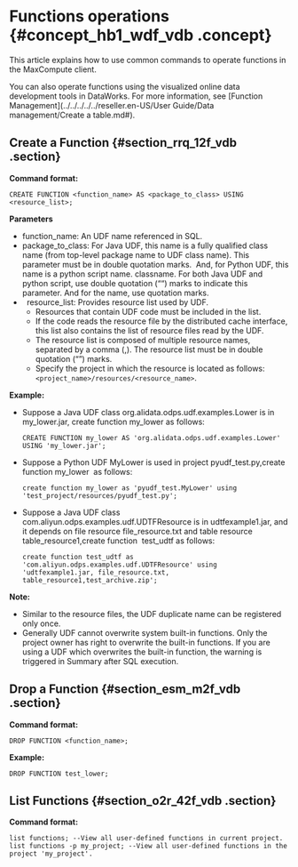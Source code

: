 # Functions operations {#concept_hb1_wdf_vdb .concept}

This article explains how to use common commands to operate functions in the MaxCompute client. 

You can also operate functions using the visualized online data development tools in DataWorks. For more information, see [Function Management](../../../../../reseller.en-US/User Guide/Data management/Create a table.md#).

## Create a Function {#section_rrq_12f_vdb .section}

**Command format:**

```
CREATE FUNCTION <function_name> AS <package_to_class> USING <resource_list>;
```

**Parameters**

-   function\_name: An UDF name referenced in SQL.
-   package\_to\_class: For Java UDF, this name is a fully qualified class name \(from top-level package name to UDF class name\). This parameter must be in double quotation marks.  And, for Python UDF, this name is a python script name. classname. For both Java UDF and python script, use double quotation \(““\) marks to indicate this parameter. And for the name, use quotation marks.
-     resource\_list: Provides resource list used by UDF.
    -   Resources that contain UDF code must be included in the list.
    -   If the code reads the resource file by the distributed cache interface, this list also contains the list of resource files read by the UDF.
    -   The resource list is composed of multiple resource names, separated by a comma \(,\). The resource list must be in double quotation \(“”\) marks.
    -   Specify the project in which the resource is located as follows: `<project_name>/resources/<resource_name>`.

**Example:**

-   Suppose a Java UDF class org.alidata.odps.udf.examples.Lower is in my\_lower.jar, create function my\_lower as follows:

    ```
    CREATE FUNCTION my_lower AS 'org.alidata.odps.udf.examples.Lower' USING 'my_lower.jar';
    ```

-   Suppose a Python UDF MyLower is used in project pyudf\_test.py,create function my\_lower  as follows:

    ```
    create function my_lower as 'pyudf_test.MyLower' using 'test_project/resources/pyudf_test.py';
    ```

-   Suppose a Java UDF class com.aliyun.odps.examples.udf.UDTFResource is in udtfexample1.jar, and it depends on file resource file\_resource.txt and table resource table\_resource1,create function  test\_udtf as follows:

    ```
    create function test_udtf as 'com.aliyun.odps.examples.udf.UDTFResource' using 'udtfexample1.jar, file_resource.txt, table_resource1,test_archive.zip';
    ```


**Note:** 

-   Similar to the resource files, the UDF duplicate name can be registered only once.
-   Generally UDF cannot overwrite system built-in functions. Only the project owner has right to overwrite the built-in functions. If you are using a UDF which overwrites the built-in function, the warning is triggered in Summary after SQL execution.

## Drop a Function {#section_esm_m2f_vdb .section}

**Command format:**

```
DROP FUNCTION <function_name>;
```

**Example:**

```
DROP FUNCTION test_lower;
```

## List Functions {#section_o2r_42f_vdb .section}

**Command format:**

```
list functions; --View all user-defined functions in current project.
list functions -p my_project; --View all user-defined functions in the project 'my_project'.
```

